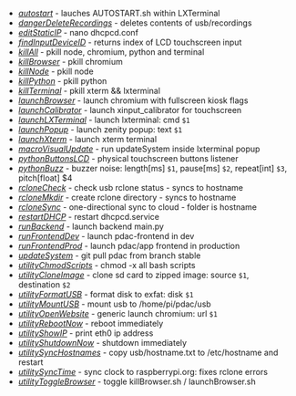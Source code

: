 
* [*autostart*](https://github.com/RegieKI/pdac/blob/stable/system/autostart.sh) - lauches AUTOSTART.sh within LXTerminal
* [*dangerDeleteRecordings*](https://github.com/RegieKI/pdac/blob/stable/system/dangerDeleteRecordings.sh) - deletes contents of usb/recordings
* [*editStaticIP*](https://github.com/RegieKI/pdac/blob/stable/system/editStaticIP.sh) - nano dhcpcd.conf
* [*findInputDeviceID*](https://github.com/RegieKI/pdac/blob/stable/system/findInputDeviceID.sh) - returns index of LCD touchscreen input
* [*killAll*](https://github.com/RegieKI/pdac/blob/stable/system/killAll.sh) - pkill node, chromium, python and terminal
* [*killBrowser*](https://github.com/RegieKI/pdac/blob/stable/system/killBrowser.sh) - pkill chromium
* [*killNode*](https://github.com/RegieKI/pdac/blob/stable/system/killNode.sh) - pkill node
* [*killPython*](https://github.com/RegieKI/pdac/blob/stable/system/killPython.sh) - pkill python
* [*killTerminal*](https://github.com/RegieKI/pdac/blob/stable/system/killTerminal.sh) - pkill xterm && lxterminal
* [*launchBrowser*](https://github.com/RegieKI/pdac/blob/stable/system/launchBrowser.sh) - launch chromium with fullscreen kiosk flags
* [*launchCalibrator*](https://github.com/RegieKI/pdac/blob/stable/system/launchCalibrator.sh) - launch xinput_calibrator for touchscreen
* [*launchLXTerminal*](https://github.com/RegieKI/pdac/blob/stable/system/launchLXTerminal.sh) - launch lxterminal: cmd `$1`
* [*launchPopup*](https://github.com/RegieKI/pdac/blob/stable/system/launchPopup.sh) - launch zenity popup: text `$1`
* [*launchXterm*](https://github.com/RegieKI/pdac/blob/stable/system/launchXterm.sh) - launch xterm terminal
* [*macroVisualUpdate*](https://github.com/RegieKI/pdac/blob/stable/system/macroVisualUpdate.sh) - run updateSystem inside lxterminal popup
* [*pythonButtonsLCD*](https://github.com/RegieKI/pdac/blob/stable/system/pythonButtonsLCD.py) - physical touchscreen buttons listener
* [*pythonBuzz*](https://github.com/RegieKI/pdac/blob/stable/system/pythonBuzz.py) - buzzer noise: length[ms] `$1`, pause[ms] `$2`, repeat[int] `$3`, pitch[float] $4
* [*rcloneCheck*](https://github.com/RegieKI/pdac/blob/stable/system/rcloneCheck.sh) - check usb rclone status - syncs to hostname
* [*rcloneMkdir*](https://github.com/RegieKI/pdac/blob/stable/system/rcloneMkdir.sh) - create rclone directory - syncs to hostname
* [*rcloneSync*](https://github.com/RegieKI/pdac/blob/stable/system/rcloneSync.sh) - one-directional sync to cloud - folder is hostname
* [*restartDHCP*](https://github.com/RegieKI/pdac/blob/stable/system/restartDHCP.sh) - restart dhcpcd.service
* [*runBackend*](https://github.com/RegieKI/pdac/blob/stable/system/runBackend.sh) - launch backend main.py
* [*runFrontendDev*](https://github.com/RegieKI/pdac/blob/stable/system/runFrontendDev.sh) - launch pdac-frontend in dev
* [*runFrontendProd*](https://github.com/RegieKI/pdac/blob/stable/system/runFrontendProd.sh) - launch pdac/app frontend in production
* [*updateSystem*](https://github.com/RegieKI/pdac/blob/stable/system/updateSystem.sh) - git pull pdac from branch stable
* [*utilityChmodScripts*](https://github.com/RegieKI/pdac/blob/stable/system/utilityChmodScripts.sh) - chmod -x all bash scripts
* [*utilityCloneImage*](https://github.com/RegieKI/pdac/blob/stable/system/utilityCloneImage.sh) - clone sd card to zipped image: source `$1`, destination `$2`
* [*utilityFormatUSB*](https://github.com/RegieKI/pdac/blob/stable/system/utilityFormatUSB.sh) - format disk to exfat: disk `$1`
* [*utilityMountUSB*](https://github.com/RegieKI/pdac/blob/stable/system/utilityMountUSB.sh) - mount usb to /home/pi/pdac/usb 
* [*utilityOpenWebsite*](https://github.com/RegieKI/pdac/blob/stable/system/utilityOpenWebsite.sh) - generic launch chromium: url `$1`
* [*utilityRebootNow*](https://github.com/RegieKI/pdac/blob/stable/system/utilityRebootNow.sh) - reboot immediately
* [*utilityShowIP*](https://github.com/RegieKI/pdac/blob/stable/system/utilityShowIP.sh) - print eth0 ip address
* [*utilityShutdownNow*](https://github.com/RegieKI/pdac/blob/stable/system/utilityShutdownNow.sh) - shutdown immediately
* [*utilitySyncHostnames*](https://github.com/RegieKI/pdac/blob/stable/system/utilitySyncHostnames.sh) - copy usb/hostname.txt to /etc/hostname and restart
* [*utilitySyncTime*](https://github.com/RegieKI/pdac/blob/stable/system/utilitySyncTime.sh) - sync clock to raspberrypi.org: fixes rclone errors
* [*utilityToggleBrowser*](https://github.com/RegieKI/pdac/blob/stable/system/utilityToggleBrowser.sh) - toggle killBrowser.sh / launchBrowser.sh